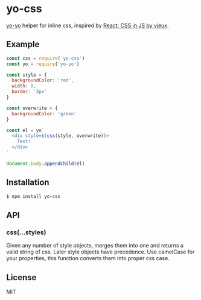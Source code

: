 
# yo-css

[yo-yo](https://github.com/maxogden/yo-yo) helper for inline css, inspired by [React: CSS in JS by vjeux](https://speakerdeck.com/vjeux/react-css-in-js).

## Example

```js
const css = require('yo-css')
const yo = require('yo-yo')

const style = {
  backgroundColor: 'red',
  width: 0,
  border: '3px'  
}

const overwrite = {
  backgroundColor: 'green'  
}

const el = yo`
  <div style=${css(style, overwrite)}>
    Test!
  </div>
`

document.body.appendChild(el)
```

## Installation

```bash
$ npm install yo-css
```

## API

### css(...styles)

Given any number of style objects, merges them into one and returns a valid string of css. Later style objects have precedence. Use camelCase for your properties, this function converts them into proper css case.

## License

MIT
